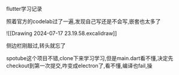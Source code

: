 flutter学习记录

照着官方的codelab过了一遍,发现自己写还是不会写,嵌套也太多了

![[Drawing 2024-07-17 23.19.58.excalidraw]]

侧边栏刚敲过,转头就忘了


spotube这个项目不错,clone下来学习学习,但是main.dart看不懂,决定先checkout到第一次提交,咋变成electron了,看不懂,编译也fail,操



